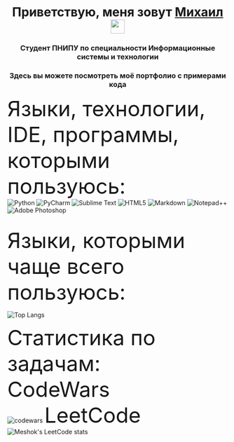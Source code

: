 <h1 align="center">Приветствую, меня зовут <a href="https://vk.com/meshokofgovno" target="_blank">Михаил</a> 
<img src="https://github.com/blackcater/blackcater/raw/main/images/Hi.gif" height="32"/></h1>
<h3 align="center">Студент ПНИПУ по специальности Информационные системы и технологии</h3>
<h3 align="center">Здесь вы можете посмотреть моё портфолио с примерами кода</h3>

<font size="10">Языки, технологии, IDE, программы, которыми пользуюсь:</font>
<br>
![Python](https://img.shields.io/badge/python-3670A0?style=for-the-badge&logo=python&logoColor=ffdd54)
![PyCharm](https://img.shields.io/badge/pycharm-143?style=for-the-badge&logo=pycharm&logoColor=black&color=black&labelColor=green)
![Sublime Text](https://img.shields.io/badge/sublime_text-%23575757.svg?style=for-the-badge&logo=sublime-text&logoColor=important)
![HTML5](https://img.shields.io/badge/html5-%23E34F26.svg?style=for-the-badge&logo=html5&logoColor=white)
![Markdown](https://img.shields.io/badge/markdown-%23000000.svg?style=for-the-badge&logo=markdown&logoColor=white)
![Notepad++](https://img.shields.io/badge/Notepad++-90E59A.svg?style=for-the-badge&logo=notepad%2b%2b&logoColor=black)
![Adobe Photoshop](https://img.shields.io/badge/adobe%20photoshop-%2331A8FF.svg?style=for-the-badge&logo=adobe%20photoshop&logoColor=white)

<br>
<font size="10">Языки, которыми чаще всего пользуюсь:</font>
<br>

![Top Langs](https://github-readme-stats.vercel.app/api/top-langs/?username=meshoknoragami&layout=compact)

<font size="10">Статистика по задачам:</font>
<br>
<font size="8">CodeWars</font>
<br>
![codewars](https://www.codewars.com/users/Meshoknoragami/badges/large)
<font size="8">LeetCode</font>
<br>
![Meshok's LeetCode stats](https://leetcode-stats-six.vercel.app/api?username=Meshoknoragami&theme=dark)

